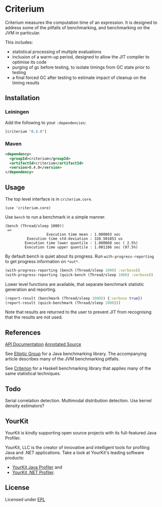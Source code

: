 # Criterium

Criterium measures the computation time of an expression.  It is
designed to address some of the pitfalls of benchmarking, and benchmarking on
the JVM in particular.

This includes:

  * statistical processing of multiple evaluations
  * inclusion of a warm-up period, designed to allow the JIT compiler to
    optimise its code
  * purging of gc before testing, to isolate timings from GC state prior
    to testing
  * a final forced GC after testing to estimate impact of cleanup on the
    timing results

## Installation

### Leiningen

Add the following to your `:dependencies`:

```clj
[criterium "0.4.0"]
```

### Maven

```xml
<dependency>
  <groupId>criterium</groupId>
  <artifactId>criterium</artifactId>
  <version>0.4.0</version>
</dependency>
```

## Usage

The top level interface is in `criterium.core`.

    (use 'criterium.core)

Use `bench` to run a benchmark in a simple manner.

```
(bench (Thread/sleep 1000))
 =>
                   Execution time mean : 1.000803 sec
          Execution time std-deviation : 328.501853 us
         Execution time lower quantile : 1.000068 sec ( 2.5%)
         Execution time upper quantile : 1.001186 sec (97.5%)
```

By default bench is quiet about its progress.  Run `with-progress-reporting` to
get progress information on `*out*`.

```clj
(with-progress-reporting (bench (Thread/sleep 1000) :verbose))
(with-progress-reporting (quick-bench (Thread/sleep 1000) :verbose))
```

Lower level functions are available, that separate benchmark statistic
generation and reporting.

```clj
(report-result (benchmark (Thread/sleep 1000)) {:verbose true})
(report-result (quick-benchmark (Thread/sleep 1000)))
```

Note that results are returned to the user to prevent JIT from recognising that
the results are not used.

## References

[API Documentation](http://hugoduncan.github.com/criterium/0.4/api/)
[Annotated Source](http://hugoduncan.github.com/criterium/0.4/uberdoc.html)

See [Elliptic Group](http://www.ellipticgroup.com/html/benchmarkingArticle.html)
for a Java benchmarking library.  The accompanying article describes many of the
JVM benchmarking pitfalls.

See [Criterion](http://hackage.haskell.org/package/criterion) for a Haskell
benchmarking library that applies many of the same statistical techniques.

## Todo

Serial correlation detection.
Multimodal distribution detection.
Use kernel density estimators?


## YourKit

YourKit is kindly supporting open source projects with its full-featured Java
Profiler.

YourKit, LLC is the creator of innovative and intelligent tools for profiling
Java and .NET applications. Take a look at YourKit's leading software products:

* <a href="http://www.yourkit.com/java/profiler/index.jsp">YourKit Java Profiler</a> and
* <a href="http://www.yourkit.com/.net/profiler/index.jsp">YourKit .NET Profiler</a>.

## License

Licensed under [EPL](http://www.eclipse.org/legal/epl-v10.html)
